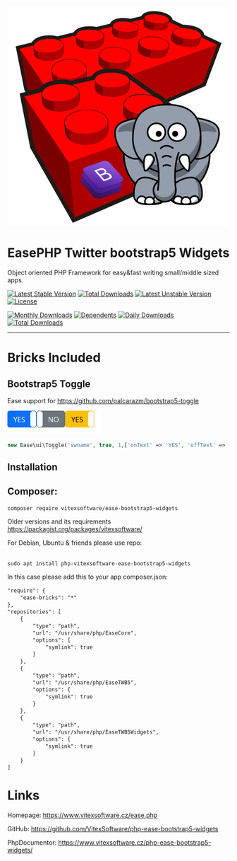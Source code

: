 ![EasePHP TWB5 Widgets Logo](project-logo.png?raw=true "Project Logo")

EasePHP Twitter bootstrap5 Widgets
==================================

Object oriented PHP Framework for easy&fast writing small/middle sized apps.

[![Latest Stable Version](https://poser.pugx.org/vitexsoftware/ease-twbootstrap5-widgets/v)](//packagist.org/packages/vitexsoftware/ease-twbootstrap5-widgets) 
[![Total Downloads](https://poser.pugx.org/vitexsoftware/ease-twbootstrap5-widgets/downloads)](//packagist.org/packages/vitexsoftware/ease-twbootstrap5-widgets) 
[![Latest Unstable Version](https://poser.pugx.org/vitexsoftware/ease-twbootstrap5-widgets/v/unstable)](//packagist.org/packages/vitexsoftware/ease-twbootstrap5-widgets) 
[![License](https://poser.pugx.org/vitexsoftware/ease-twbootstrap5-widgets/license)](//packagist.org/packages/vitexsoftware/ease-twbootstrap5-widgets)

[![Monthly Downloads](https://poser.pugx.org/vitexsoftware/ease-twbootstrap5-widgets/d/monthly)](//packagist.org/packages/vitexsoftware/ease-twbootstrap5-widgets)
[![Dependents](https://poser.pugx.org/vitexsoftware/ease-twbootstrap5-widgets/dependents)](//packagist.org/packages/vitexsoftware/ease-twbootstrap5-widgets)
[![Daily Downloads](https://poser.pugx.org/vitexsoftware/ease-twbootstrap5-widgets/d/daily)](//packagist.org/packages/vitexsoftware/ease-twbootstrap5-widgets)
[![Total Downloads](https://poser.pugx.org/vitexsoftware/ease-twbootstrap5-widgets/downloads)](//packagist.org/packages/vitexsoftware/ease-twbootstrap5-widgets)

---

Bricks Included
===============




Bootstrap5 Toggle
-----------------------

Ease support for https://github.com/palcarazm/bootstrap5-toggle

![Toggle](Toggle.png?raw=true)

```php
new Ease\ui\Toggle('swname', true, 1,['onText' => 'YES', 'offText' => 'NO']);
```

Installation
------------


Composer:
---------

```shell
composer require vitexsoftware/ease-bootstrap5-widgets
```


Older versions and its requirements https://packagist.org/packages/vitexsoftware/


For Debian, Ubuntu & friends please use repo:

```shell

sudo apt install php-vitexsoftware-ease-bootstrap5-widgets
```

In this case please add this to your app composer.json:

    "require": {
        "ease-bricks": "*"
    },
    "repositories": [
        {
            "type": "path",
            "url": "/usr/share/php/EaseCore",
            "options": {
                "symlink": true
            }
        },
        {
            "type": "path",
            "url": "/usr/share/php/EaseTWB5",
            "options": {
                "symlink": true
            }
        },
        {
            "type": "path",
            "url": "/usr/share/php/EaseTWB5Widgets",
            "options": {
                "symlink": true
            }
        }
    ]

Links
=====

Homepage: https://www.vitexsoftware.cz/ease.php

GitHub: https://github.com/VitexSoftware/php-ease-bootstrap5-widgets

PhpDocumentor: https://www.vitexsoftware.cz/php-ease-bootstrap5-widgets/
